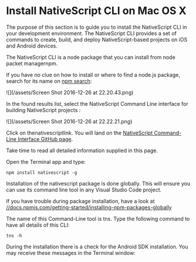 # Install NativeScript CLI on Mac OS X

The purpose of this section is to guide you to install the NativeScript CLI in your development environment. The NativeScript CLI provides a set of commands to create, build, and deploy NativeScript-based projects on iOS and Android devices.

The NativeScript CLI is a node package that you can install from node packet managernpm.

If you have no clue on how to install or where to find a node.js package, search for its name on [npm search](http://npmsearch.com/):

![](/assets/Screen Shot 2016-12-26 at 22.20.43.png)

In the found results list, select the NativeScript Command Line interface for building NativeScript projects :

![](/assets/Screen Shot 2016-12-26 at 22.22.21.png)

Click on thenativescriptlink. You will land on the [NativeScript Command-Line Interface GitHub page](https://github.com/NativeScript/nativescript-cli#readme).

Take time to read all detailed information supplied in this page.

Open the Terminal app and type:

```
npm install nativescript -g
```

Installation of the nativescript package is done globally. This will ensure you can use its command line tool in any Visual Studio Code project. 

If you have trouble during package installation, have a look at [//docs.npmjs.com/getting-started/installing-npm-packages-globally](///docs.npmjs.com/getting-started/installing-npm-packages-globally)



The name of this Command-Line tool is tns. Type the following command to have all details of this CLI:

```
tns -h
```

During the installation there is a check for the Android SDK installation. You may receive these messages in the Terminal window:

